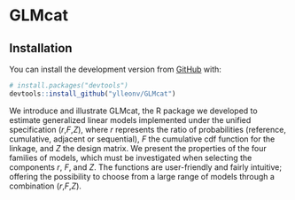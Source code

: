 
<!-- README.md is generated from README.Rmd. Please edit that file -->

# GLMcat

## Installation

You can install the development version from
[GitHub](https://github.com/) with:

``` r
# install.packages("devtools")
devtools::install_github("ylleonv/GLMcat")
```

We introduce and illustrate GLMcat, the R package we developed to
estimate generalized linear models implemented under the unified
specification (*r*,*F*,*Z*), where *r* represents the ratio of
probabilities (reference, cumulative, adjacent or sequential), *F* the
cumulative cdf function for the linkage, and *Z* the design matrix. We
present the properties of the four families of models, which must be
investigated when selecting the components *r*, *F*, and *Z*. The
functions are user-friendly and fairly intuitive; offering the
possibility to choose from a large range of models through a combination
(*r*,*F*,*Z*).

